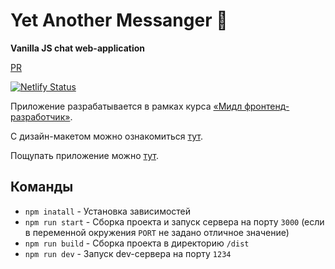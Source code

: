 # Yet Another Messanger 💬
**Vanilla JS chat web-application**

[PR](https://github.com/dmitriy-kochetkov/middle.messenger.praktikum.yandex/pull/3 "Pull Request»")

[![Netlify Status](https://api.netlify.com/api/v1/badges/4c02c591-ad1e-438f-84d4-2042213020b9/deploy-status)](https://app.netlify.com/sites/yet-another-chat-application/deploys)

Приложение разрабатывается в рамках курса [«Мидл фронтенд-разработчик»](https://practicum.yandex.ru/middle-frontend/ "Курс «Мидл фронтенд-разработчик»").

С дизайн-макетом можно ознакомиться [тут](https://www.figma.com/file/IhQa6vJwmuLtUY53Nt4m5l/Chat-(Ya.Prct)?node-id=0-1&t=qGMi4BNXC334ELW1-0 "прототип в Figma").

Пощупать приложение можно [тут](https://yet-another-chat-application.netlify.app/ "Netlify").

## Команды

- `npm inatall` - Установка зависимостей
- `npm run start` - Сборка проекта и запуск сервера на порту `3000` (если в переменной окружения `PORT` не задано отличное значение)
- `npm run build` - Сборка проекта в директорию `/dist`
- `npm run dev` - Запуск dev-сервера на порту `1234`
